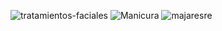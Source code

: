 ![tratamientos-faciales](https://github.com/user-attachments/assets/779070af-9dd1-476b-86c5-86efeb7bf351)
![Manicura](https://github.com/user-attachments/assets/625c7a21-2c7b-433f-b1d4-134c561c79b2)
![majaresre](https://github.com/user-attachments/assets/920f015e-46dd-450e-afc1-90bb7294d151)
